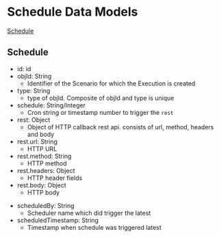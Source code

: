 # Schedule Data Models
[Schedule](#schedule)

## Schedule
+ id: id
+ objId: String
  - Identifier of the Scenario for which the Execution is created
+ type: String
  - type of objId. Composite of objId and type is unique
+ schedule: String/Integer
  - Cron string or timestamp number to trigger the `rest`
+ rest: Object
  - Object of HTTP callback rest api. consists of url, method, headers and body
+ rest.url: String
  - HTTP URL
+ rest.method: String
  - HTTP method
+ rest.headers: Object
  - HTTP header fields
+ rest.body: Object
  - HTTP body
- scheduledBy: String
  - Scheduler name which did trigger the latest
- scheduledTimestamp: String
  - Timestamp when schedule was triggered latest
